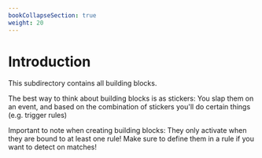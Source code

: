 ```yaml
---
bookCollapseSection: true
weight: 20
---
```


# Introduction

This subdirectory contains all building blocks.

The best way to think about building blocks is as stickers: You slap them on an event, and based on the combination of stickers you'll do certain things (e.g. trigger rules)

Important to note when creating building blocks: They only activate when they are bound to at least one rule! Make sure to define them in a rule if you want to detect on matches!